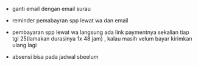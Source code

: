 - ganti email dengan email surau
- reminder pemabayran spp lewat wa dan email
- pembayaran spp lewat wa langsung ada link paymentnya sekalian tiap tgl 25(lamakan durasinya 1x 48 jam) , kalau masih velum bayar kirimkan ulang lagi

- absensi bisa pada jadwal sbeelum